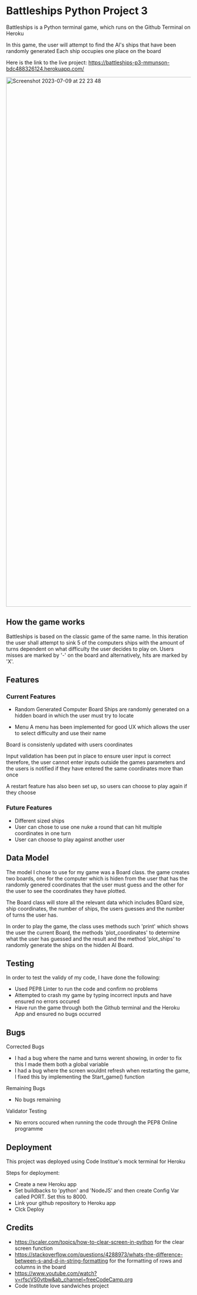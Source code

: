 # Battleships Python Project 3
Battleships is a Python terminal game, which runs on the Github Terminal on Heroku

In this game, the user will attempt to find the AI's ships that have been randomly generated
Each ship occupies one place on the board

Here is the link to the live project: https://battleships-p3-mmunson-bdc488326124.herokuapp.com/

<img width="1440" alt="Screenshot 2023-07-09 at 22 23 48" src="https://github.com/mmunson94/Battleships-game-P3/assets/114744383/879015a2-f114-42f8-996f-a3bdf0536bb8">


## How the game works

Battleships is based on the classic game of the same name.
In this iteration the user shall attempt to sink 5 of the computers 
ships with the amount of turns dependent on what difficulty the 
user decides to play on. Users misses are marked by '-' on the board 
and alternatively, hits are marked by 'X'.


## Features
   ### Current Features
   * Random Generated Computer Board
Ships are randomly generated on a hidden board in which the user must try to locate

   * Menu
A menu has been implemented for good UX which allows the user to select difficulty and use their name

Board is consistenly updated with users coordinates

Input validation has been put in place to ensure user input is correct therefore, the user cannot
enter inputs outside the games parameters and the users is notified if they have entered the same 
coordinates more than once

A restart feature has also been set up, so users can choose to play again if they choose

   ### Future Features
* Different sized ships
* User can chose to use one nuke a round that can hit multiple coordinates in one turn
* User can choose to play against another user


## Data Model
The model I chose to use for my game was a Board class. the game creates two boards, one for the computer which is hiden from the user that has the randomly genered coordinates that the user must guess and the other for the user to see the coordinates they have plotted.

The Board class will store all the relevant data which includes BOard size, ship coordinates, the number of ships, the users guesses and the number of turns the user has.

In order to play the game, the class uses methods such 'print' which shows the user the current Board, the methods 'plot_coordinates' to determine what the user has guessed and the result and the method 'plot_ships' to randomly generate the ships on the hidden AI Board.

## Testing
In order to test the validy of my code, I have done the following:
* Used PEP8 Linter to run the code and confirm no problems
* Attempted to crash my game by typing incorrect inputs and have ensured no errors occured
* Have run the game through both the Github terminal and the Heroku App and ensured no bugs occurred

## Bugs
Corrected Bugs
* I had a bug where the name and turns werent showing, in order to fix this I made them both a global variable
* I had a bug where the screen wouldnt refresh when restarting the game, I fixed this by implementing the Start_game() function 

Remaining Bugs
* No bugs remaining

Validator Testing
* No errors occured when running the code through the PEP8 Online programme

## Deployment
This project was deployed using Code Institue's mock terminal for Heroku

Steps for deployment:
* Create a new Heroku app
* Set buildbacks to 'python' and 'NodeJS' and then create Config Var called PORT. Set this to 8000.
* Link your github repository to Heroku app
* Clck Deploy

## Credits
* https://scaler.com/topics/how-to-clear-screen-in-python for the clear screen function
* https://stackoverflow.com/questions/4288973/whats-the-difference-between-s-and-d-in-string-formatting for the formatting of rows and columns in the board
* https://www.youtube.com/watch?v=rfscVS0vtbw&ab_channel=freeCodeCamp.org
* Code Institute love sandwiches project
